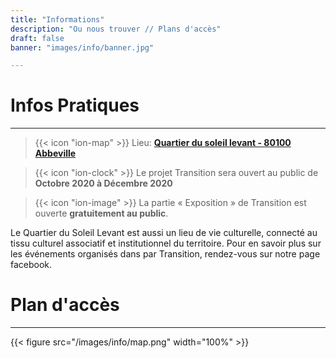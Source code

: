 ```yaml
---
title: "Informations"
description: "Ou nous trouver // Plans d'accès"
draft: false
banner: "images/info/banner.jpg"

---
```


# Infos Pratiques
---

> {{< icon "ion-map" >}} Lieu: **[Quartier du soleil levant - 80100 Abbeville](https://goo.gl/maps/EobvyZLFadDHCB176)**

> {{< icon "ion-clock" >}} Le projet Transition sera ouvert au public de **Octobre 2020 à Décembre 2020**

> {{< icon "ion-image" >}} La partie « Exposition » de Transition est ouverte **gratuitement au public**.

Le Quartier du Soleil Levant est aussi un lieu de vie culturelle, connecté au tissu culturel associatif et institutionnel du territoire. Pour en savoir plus sur les événements organisés dans par Transition, rendez-vous sur notre page facebook.

# Plan d'accès
---

{{< figure src="/images/info/map.png" width="100%" >}}

